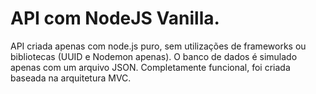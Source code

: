 # API com NodeJS Vanilla.

API criada apenas com node.js puro, sem utilizações de frameworks ou bibliotecas (UUID e Nodemon apenas). O banco de dados é simulado apenas com um arquivo JSON. Completamente funcional, foi criada baseada na arquitetura MVC.
